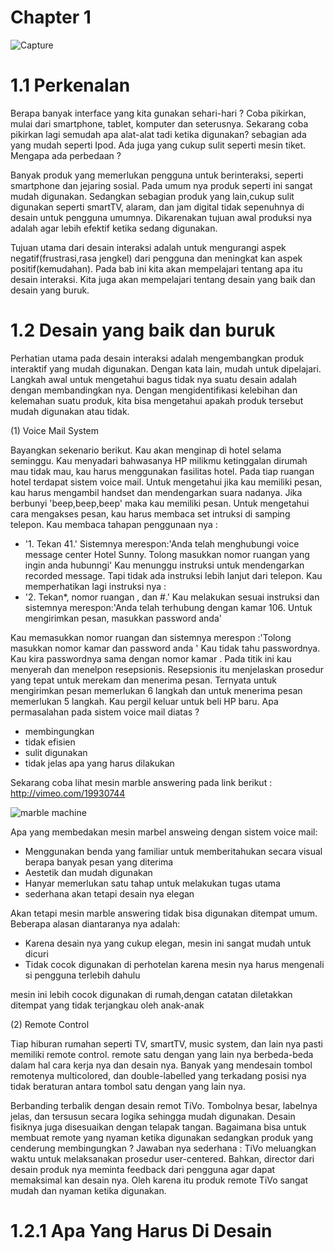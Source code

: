 # Chapter 1
![Capture](https://user-images.githubusercontent.com/112626822/189508713-08197286-c963-4d5c-95e4-cc4718041bf0.JPG)

# 1.1 Perkenalan
Berapa banyak interface yang kita gunakan sehari-hari ? Coba pikirkan, mulai dari smartphone, tablet, komputer dan seterusnya. Sekarang coba pikirkan lagi 
semudah apa alat-alat tadi ketika digunakan? sebagian ada yang mudah seperti Ipod. Ada juga yang cukup sulit seperti mesin tiket. Mengapa ada perbedaan ?

Banyak produk yang memerlukan pengguna untuk berinteraksi, seperti smartphone dan jejaring sosial. Pada umum nya produk seperti ini sangat mudah digunakan.
Sedangkan sebagian produk yang lain,cukup sulit digunakan seperti smartTV, alaram, dan jam digital tidak sepenuhnya di desain untuk pengguna umumnya.
Dikarenakan tujuan awal produksi nya adalah agar lebih efektif ketika sedang digunakan.

Tujuan utama dari desain interaksi adalah untuk mengurangi aspek negatif(frustrasi,rasa jengkel) dari pengguna dan meningkat kan aspek positif(kemudahan).
Pada bab ini kita akan mempelajari tentang apa itu desain interaksi. Kita juga akan mempelajari tentang desain yang baik dan desain yang buruk.

# 1.2 Desain yang baik dan buruk
Perhatian utama pada desain interaksi adalah mengembangkan produk interaktif yang mudah digunakan. Dengan kata lain, mudah untuk dipelajari.
Langkah awal untuk mengetahui bagus tidak nya suatu desain adalah dengan membandingkan nya. Dengan mengidentifikasi kelebihan dan kelemahan suatu produk, kita bisa mengetahui
apakah produk tersebut mudah digunakan atau tidak.

(1) Voice Mail System

Bayangkan sekenario berikut. Kau akan menginap di hotel selama seminggu. Kau menyadari bahwasanya HP milikmu ketinggalan dirumah
mau tidak mau, kau harus menggunakan fasilitas hotel. Pada tiap ruangan hotel terdapat sistem voice mail. Untuk mengetahui jika kau memiliki pesan,
kau harus mengambil handset dan mendengarkan suara nadanya. Jika berbunyi 'beep,beep,beep' maka kau memiliki pesan.
Untuk mengetahui cara mengakses pesan, kau harus membaca set intruksi di samping telepon. Kau membaca tahapan penggunaan nya :
- '1. Tekan 41.'
Sistemnya merespon:'Anda telah menghubungi voice message center Hotel Sunny. Tolong masukkan nomor ruangan yang ingin anda hubunngi'
Kau menunggu instruksi untuk mendengarkan recorded message. Tapi tidak ada instruksi lebih lanjut dari telepon. Kau memperhatikan lagi instruksi nya :
- '2. Tekan*, nomor ruangan , dan #.'
Kau melakukan sesuai instruksi dan sistemnya merespon:'Anda telah terhubung dengan kamar 106. Untuk mengirimkan pesan, masukkan password anda'

Kau memasukkan nomor ruangan dan sistemnya merespon :'Tolong masukkan nomor kamar dan password anda '
Kau tidak tahu passwordnya. Kau kira passwordnya sama dengan nomor kamar . Pada titik ini kau menyerah dan menelpon resepsionis. Resepsionis
itu menjelaskan prosedur yang tepat untuk merekam dan menerima pesan. Ternyata untuk mengirimkan pesan memerlukan 6 langkah dan untuk menerima pesan memerlukan 5 langkah. Kau pergil keluar untuk beli HP baru.
Apa permasalahan pada sistem voice mail diatas ?
- membingungkan
- tidak efisien
- sulit digunakan
- tidak jelas apa yang harus dilakukan

Sekarang coba lihat mesin marble answering pada link berikut :  http://vimeo.com/19930744

![marble machine](https://user-images.githubusercontent.com/112626822/189508610-d0bf34e0-5d4a-489e-90a8-d951bf952d19.JPG)

Apa yang membedakan mesin marbel answeing dengan sistem voice mail:
- Menggunakan benda yang familiar untuk memberitahukan secara visual berapa banyak pesan yang diterima
- Aestetik dan mudah digunakan
- Hanyar memerlukan satu tahap untuk melakukan tugas utama
- sederhana akan tetapi desain nya elegan

Akan tetapi mesin marble answering tidak bisa digunakan ditempat umum. Beberapa alasan diantaranya nya adalah:
- Karena desain nya yang cukup elegan, mesin ini sangat mudah untuk dicuri
- Tidak cocok digunakan di perhotelan karena mesin nya harus mengenali si pengguna terlebih dahulu

mesin ini lebih cocok digunakan di rumah,dengan catatan diletakkan ditempat yang tidak terjangkau oleh anak-anak

(2) Remote Control

Tiap hiburan rumahan seperti TV, smartTV, music system, dan lain nya pasti memiliki remote control.
remote satu dengan yang lain nya berbeda-beda dalam hal cara kerja nya dan desain nya. Banyak yang mendesain tombol remotenya multicolored, dan double-labelled
yang terkadang posisi nya tidak beraturan antara tombol satu dengan yang lain nya.

Berbanding terbalik dengan desain remot TiVo. Tombolnya besar, labelnya jelas, dan tersusun secara logika sehingga mudah digunakan. Desain fisiknya juga
disesuaikan dengan telapak tangan.
Bagaimana bisa untuk membuat remote yang nyaman ketika digunakan sedangkan produk yang cenderung membingungkan ?
Jawaban nya sederhana : TiVo meluangkan waktu untuk melaksanakan prosedur user-centered. Bahkan, director dari desain produk nya meminta feedback dari pengguna
agar dapat memaksimal kan desain nya. Oleh karena itu produk remote TiVo sangat mudah dan nyaman ketika digunakan.

# 1.2.1 Apa Yang Harus Di Desain
